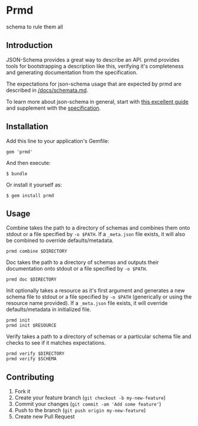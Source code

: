 # Prmd

schema to rule them all

## Introduction

JSON-Schema provides a great way to describe an API. prmd provides tools for bootstrapping a description like this, verifying it's completeness and generating documentation from the specification.

The expectations for json-schema usage that are expected by prmd are described in [/docs/schemata.md](/docs/schemata.md).

To learn more about json-schema in general, start with [this excellent guide](http://spacetelescope.github.io/understanding-json-schema/) and supplement with the [specification](http://json-schema.org/documentation.html).

## Installation

Add this line to your application's Gemfile:

    gem 'prmd'

And then execute:

    $ bundle

Or install it yourself as:

    $ gem install prmd

## Usage

Combine takes the path to a directory of schemas and combines them onto stdout or a file specified by `-o $PATH`. If a `_meta.json` file exists, it will also be combined to override defaults/metadata.

```
prmd combine $DIRECTORY
```

Doc takes the path to a directory of schemas and outputs their documentation onto stdout or a file specified by `-o $PATH`.

```
prmd doc $DIRECTORY
```

Init optionally takes a resource as it's first argument and generates a new schema file to stdout or a file specified by `-o $PATH` (generically or using the resource name provided). If a `_meta.json` file exists, it will override defaults/metadata in initialized file.

```
prmd init
prmd init $RESOURCE
```

Verify takes a path to a directory of schemas or a particular schema file and checks to see if it matches expectations.

```
prmd verify $DIRECTORY
prmd verify $SCHEMA
```

## Contributing

1. Fork it
2. Create your feature branch (`git checkout -b my-new-feature`)
3. Commit your changes (`git commit -am 'Add some feature'`)
4. Push to the branch (`git push origin my-new-feature`)
5. Create new Pull Request
